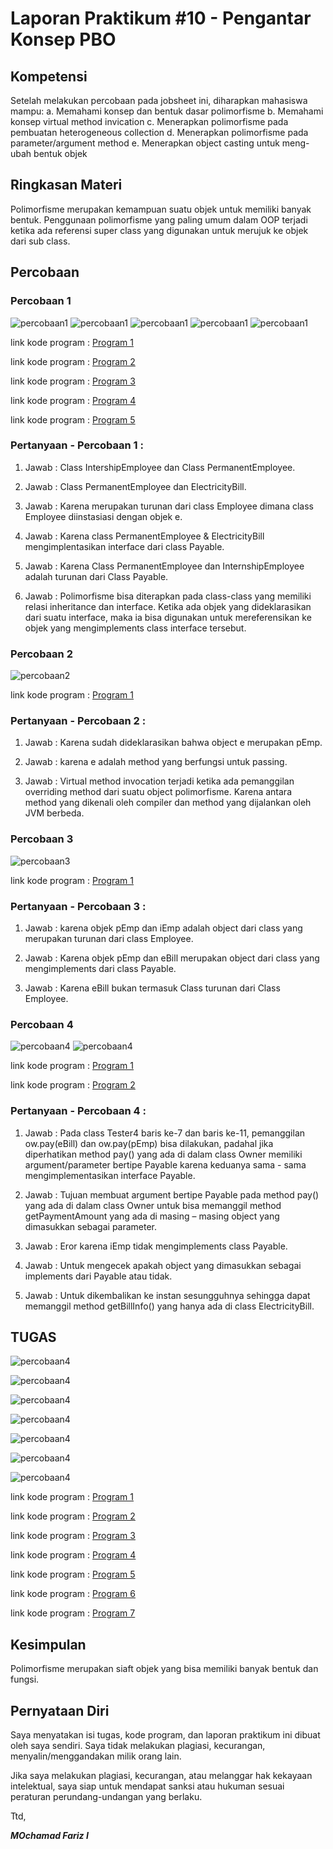 # Laporan Praktikum #10 - Pengantar Konsep PBO

## Kompetensi

Setelah melakukan percobaan pada jobsheet ini, diharapkan mahasiswa
mampu:
a. Memahami konsep dan bentuk dasar polimorfisme
b. Memahami konsep virtual method invication
c. Menerapkan polimorfisme pada pembuatan heterogeneous collection
d. Menerapkan polimorfisme pada parameter/argument method
e. Menerapkan object casting untuk meng-ubah bentuk objek

## Ringkasan Materi
    
Polimorfisme merupakan kemampuan suatu objek untuk memiliki banyak bentuk. Penggunaan polimorfisme yang paling umum dalam OOP terjadi ketika ada referensi super class yang digunakan untuk merujuk ke objek dari sub class. 

## Percobaan

### Percobaan 1
![percobaan1](img/P1_Employee.PNG)
![percobaan1](img/P1_IntershipEmployee.PNG)
![percobaan1](img/P1_Payable.PNG)
![percobaan1](img/P1_PermanentEMployee.PNG)
![percobaan1](img/Tester1.PNG)

link kode program : [Program 1](../../Src/10_Polimorfisme/P1_Employee.java)

link kode program : [Program 2](../../Src/10_Polimorfisme/P1_IntershipEmployee.java)

link kode program : [Program 3](../../Src/10_Polimorfisme/P1_Payable.java)

link kode program : [Program 4](../../Src/10_Polimorfisme/P1_PermanentEmployee.java)

link kode program : [Program 5](../../Src/10_Polimorfisme/Tester1.java)



### Pertanyaan - Percobaan 1 : 
1.
   Jawab : Class IntershipEmployee dan Class PermanentEmployee.

2. 
   Jawab : Class PermanentEmployee dan ElectricityBill.

3. 
   Jawab : Karena merupakan turunan dari class Employee dimana class Employee diinstasiasi dengan objek e.

4. 
   Jawab : Karena class PermanentEmployee & ElectricityBill mengimplentasikan interface dari class Payable.
5. 
   Jawab : Karena Class PermanentEmployee dan InternshipEmployee adalah turunan dari Class Payable.

6. 
   Jawab : Polimorfisme bisa diterapkan pada class-class yang memiliki relasi inheritance dan interface. Ketika ada objek yang dideklarasikan dari suatu interface, maka ia bisa digunakan untuk mereferensikan ke objek yang mengimplements class interface tersebut.

### Percobaan 2
![percobaan2](img/Tester2.PNG)

link kode program : [Program 1](../../Src/10_Polimorfisme/Tester2.java)
### Pertanyaan - Percobaan 2 : 
1.
   Jawab : Karena sudah dideklarasikan bahwa object e merupakan pEmp.

1. 
   Jawab : karena e adalah method yang berfungsi untuk passing.

2. 
   Jawab : Virtual method invocation terjadi ketika ada pemanggilan overriding method dari suatu object polimorfisme. Karena antara method yang dikenali oleh compiler dan method yang dijalankan oleh JVM berbeda.

### Percobaan 3
![percobaan3](img/Tester3.PNG)

link kode program : [Program 1](../../Src/10_Polimorfisme/Tester3.java)

### Pertanyaan - Percobaan 3 : 
1. 
   Jawab : karena objek pEmp dan iEmp adalah object dari class yang merupakan turunan dari class Employee.

2. 
   Jawab : Karena objek pEmp dan eBill merupakan object dari class yang mengimplements dari class Payable.

3. 
   Jawab : Karena eBill bukan termasuk Class turunan dari Class Employee.

### Percobaan 4
![percobaan4](img/P4_Owner.PNG)
![percobaan4](img/Tester4.PNG)


link kode program : [Program 1](../../Src/10_Polimorfisme/P4_Owner.java)

link kode program : [Program 2](../../Src/10_Polimorfisme/Tester4.java)

### Pertanyaan - Percobaan 4 : 
1. 
   Jawab : Pada class Tester4 baris ke-7 dan baris ke-11, pemanggilan ow.pay(eBill) dan ow.pay(pEmp) bisa dilakukan, padahal jika diperhatikan method pay() yang ada di dalam class Owner memiliki argument/parameter bertipe Payable karena keduanya sama - sama mengimplementasikan interface Payable.

2. 
   Jawab : Tujuan membuat argument bertipe Payable pada method pay() yang ada di dalam class Owner untuk bisa memanggil           method getPaymentAmount yang ada di masing – masing object yang dimasukkan sebagai parameter.

3. 
   Jawab : Eror karena iEmp tidak mengimplements class Payable.

4. 
   Jawab : Untuk mengecek apakah object yang dimasukkan sebagai implements dari Payable atau tidak.

5. 
   Jawab : Untuk dikembalikan ke instan sesungguhnya sehingga dapat memanggil method getBillInfo() yang hanya ada di              class ElectricityBill.

## TUGAS
![percobaan4](img/T_Barrier.PNG)

![percobaan4](img/T_Destroyable.PNG)

![percobaan4](img/T_JumpingZombie.PNG)

![percobaan4](img/T_Plant.PNG)

![percobaan4](img/T_Walkingzombie.PNG)

![percobaan4](img/T_Zombie.PNG)

![percobaan4](img/T_main.PNG)

link kode program : [Program 1](../../Src/10_Polimorfisme/T_Barrier.java)

link kode program : [Program 2](../../Src/10_Polimorfisme/T_Destroyable.java)

link kode program : [Program 3](../../Src/10_Polimorfisme/T_Jumpingzombie.java)

link kode program : [Program 4](../../Src/10_Polimorfisme/T_Plant.java)

link kode program : [Program 5](../../Src/10_Polimorfisme/T_Walkingzombie.java)

link kode program : [Program 6](../../Src/10_Polimorfisme/T_Zombie.java)

link kode program : [Program 7](../../Src/10_Polimorfisme/T_main.java)

## Kesimpulan
Polimorfisme merupakan siaft objek yang bisa memiliki banyak bentuk dan fungsi. 

## Pernyataan Diri

Saya menyatakan isi tugas, kode program, dan laporan praktikum ini dibuat oleh saya sendiri. Saya tidak melakukan plagiasi, kecurangan, menyalin/menggandakan milik orang lain.

Jika saya melakukan plagiasi, kecurangan, atau melanggar hak kekayaan intelektual, saya siap untuk mendapat sanksi atau hukuman sesuai peraturan perundang-undangan yang berlaku.

Ttd,

***MOchamad Fariz I***
